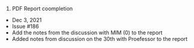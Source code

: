 1. PDF Report coompletion
  - Dec 3, 2021
  - Issue #186
  - Add the notes from the discussion with MIM (0) to the report
  - Added notes from discussion on the 30th with Proefessor to the report 

